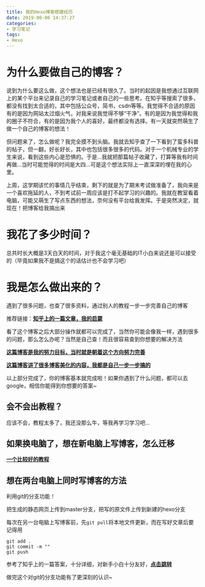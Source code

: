 ```yaml
---
title: 我的Hexo博客搭建经历
date: 2019-06-06 14:37:27
categories: 
- 学习笔记
tags:
- Hexo
---
```


# 为什么要做自己的博客？

说到为什么要这么做，这个想法也是已经有很久了。当时的起因是我想通过互联网上的某个平台来记录自己的学习笔记或者自己的一些思考。在知乎等搜索了很多，都没有找到太合适的，其中包括公众号，简书，csdn等等。我觉得不合适的原因有的是因为网站太过烟火气，对我来说我觉得不够“干净”。有的是因为我觉得和我的圈子不符合，有的是因为我个人的喜好，最终都没有选择。有一天就突然萌生了做一个自己的博客的想法！

但问题来了，怎么做呢？我完全摸不到头脑。我就去知乎查了一下看到了蛮多科普的帖子，但一翻，好长好长，其中也包括很多很多的代码。对于一个机械专业的学生来说，看到这些内心是恐惧的。于是...我就把那篇帖子收藏了，打算等我有时间再做...当时可能觉得的时间是大四...可是这个想法实际上一直深深的埋在我的心里。

上周，这学期该忙的事情几乎结束，剩下的就是为了期末考试做准备了，我向来是一个喜欢拖延的人，不到考试前一周应该是打不起学习的兴趣的。我就在教室看着电脑，可能又萌生了写点东西的想法，奈何没有平台给我发挥。于是突然决定，就现在！把博客给我搞出来

# 我花了多少时间？

总共时长大概是3天白天的时间，对于我这个毫无基础的IT小白来说还是可以接受的（毕竟如果我不是搞这个的话估计也不会学习吧）

# 我是怎么做出来的？

遇到了很多问题，也查了很多资料，通过别人的教程一步一步完善自己的博客

推荐链接：[**知乎上的一篇文章，我的启蒙**](<https://zhuanlan.zhihu.com/p/26625249>) 

看了这个博客之后大部分操作就都可以完成了，当然你可能会像我一样，遇到很多的问题，那么怎么办呢？当然是自己查！而且很容易查到你想要的解决方法

[**这篇博客是我的努力目标，当时就是朝着这个方向努力完善**](https://slanceli.top/2019/02/18/%E6%B7%B1%E5%BA%A6%E7%BE%8E%E5%8C%96Hexo%EF%BC%88NexT%E4%B8%BB%E9%A2%98%EF%BC%89/)

[**这篇博客讲了很多博客美化的内容，我都是自己一步一步搞的**](http://shenzekun.cn/hexo%E7%9A%84next%E4%B8%BB%E9%A2%98%E4%B8%AA%E6%80%A7%E5%8C%96%E9%85%8D%E7%BD%AE%E6%95%99%E7%A8%8B.html)

以上部分完成了，你的博客基本就完成啦！如果你遇到了什么问题，都可以去google，相信你能得到你想要的答案~

## 会不会出教程？

应该不会，教程太多了，我还没那么牛，等我再学习学习吧...

## 如果换电脑了，想在新电脑上写博客，怎么迁移

[**一个比较好的教程**](https://showcc.github.io/2017/06/08/Change%20the%20computer%20update%20the%20hexo%20blog/)

## 想在两台电脑上同时写博客的方法

利用git的分支功能！

把生成的静态网页上传到master分支，把写的原文件上传到新建的hexo分支

每次在另一台电脑上写博客前，先`git pull`将本地文件更新，而在写好文章后要记得用

```
git add . 
git commit -m ""
git push
```

参考了知乎上的一篇答案，十分详细，对新手小白十分友好，[**点击跳转**](https://www.zhihu.com/question/21193762/answer/489124966)

做完这个对git的分支功能有了更深刻的认识~